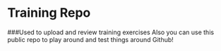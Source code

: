 # Training Repo
###Used to upload and review training exercises
Also you can use this public repo to play around and test things around Github!
